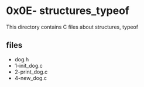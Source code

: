 # 0x0E- structures_typeof

This directory contains C files about structures, typeof

## files

* dog.h
* 1-init_dog.c
* 2-print_dog.c
* 4-new_dog.c
